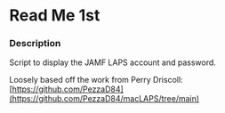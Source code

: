 # Read Me 1st

### Description

Script to display the JAMF LAPS account and password.

Loosely based off the work from Perry Driscoll: [https://github.com/PezzaD84](https://github.com/PezzaD84/macLAPS/tree/main)